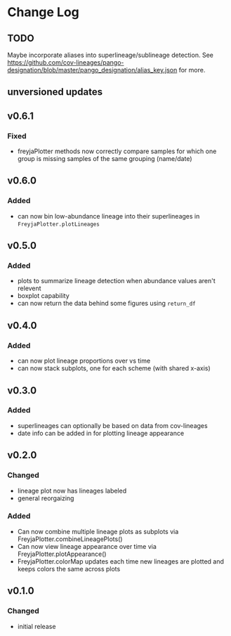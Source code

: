 # Change Log

## TODO
Maybe incorporate aliases into superlineage/sublineage detection. See https://github.com/cov-lineages/pango-designation/blob/master/pango_designation/alias_key.json for more.

## unversioned updates

## v0.6.1
### Fixed
* freyjaPlotter methods now correctly compare samples for which one group is missing samples of the same grouping (name/date)

## v0.6.0
### Added
* can now bin low-abundance lineage into their superlineages in `FreyjaPlotter.plotLineages`

## v0.5.0
### Added
* plots to summarize lineage detection when abundance values aren't relevent
* boxplot capability
* can now return the data behind some figures using `return_df`

## v0.4.0
### Added
* can now plot lineage proportions over vs time
* can now stack subplots, one for each scheme (with shared x-axis)

## v0.3.0
### Added
* superlineages can optionally be based on data from cov-lineages
* date info can be added in for plotting lineage appearance

## v0.2.0
### Changed
* lineage plot now has lineages labeled
* general reorgaizing
### Added
* Can now combine multiple lineage plots as subplots via FreyjaPlotter.combineLineagePlots()
* Can now view lineage appearance over time via FreyjaPlotter.plotAppearance()
* FreyjaPlotter.colorMap updates each time new lineages are plotted and keeps colors the same across plots

## v0.1.0
### Changed
* initial release
